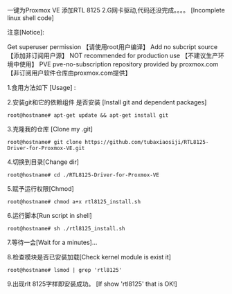 一键为Proxmox VE 添加RTL 8125 2.G网卡驱动,代码还没完成。。。。   [Incomplete linux shell code]

注意[Notice]:

Get superuser permission 【请使用root用户编译】
Add no subcript source 【添加非订阅用户源】
NOT recommended for production use 【不建议生产环境中使用】
PVE pve-no-subscription repository provided by proxmox.com 【非订阅用户软件仓库由proxmox.com提供】

1.食用方法如下 [Usage] :  


2.安装git和它的依赖组件 是否安装 [Install git and dependent packages] 

	root@hostname# apt-get update && apt-get install git  

3.克隆我的仓库 [Clone my .git]

	root@hostname# git clone https://github.com/tubaxiaosiji/RTL8125-Driver-for-Proxmox-VE.git  

4.切换到目录[Change dir]   

	root@hostname# cd ./RTL8125-Driver-for-Proxmox-VE  

5.赋予运行权限[Chmod]   

	root@hostname# chmod a+x rtl8125_install.sh  

6.运行脚本[Run script in shell]   

	root@hostname# sh ./rtl8125_install.sh  

7.等待一会[Wait for a minutes]...  

8.检查模块是否已安装加载[Check kernel module is exist it]   

	root@hostname# lsmod | grep 'rtl8125'   

9.出现rlt 8125字样即安装成功。  [If show 'rtl8125' that is OK!]
